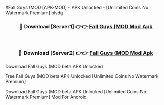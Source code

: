 #Fall Guys (MOD [APK-MOD] - APK Unlocked - [Unlimited Coins No Watermark Premium] blvdg



<div align="center">

<h3>🔴 Download [Server1] 👉👉 <a href="https://momento.my/?title=Fall_Guys_(MOD">Fall Guys (MOD Mod Apk</a></h3><br>

<h3>🔴 Download [Server2] 👉👉 <a href="https://momento.my/?title=Fall_Guys_(MOD">Fall Guys (MOD Mod Apk</a></h3>
</div>



Download Fall Guys (MOD beta APK Unlocked

Free Fall Guys (MOD beta APK Unlocked [Unlimited Coins No Watermark Premium]

Download Fall Guys (MOD beta APK Unlocked [Unlimited Coins No Watermark Premium] Mod For Android
